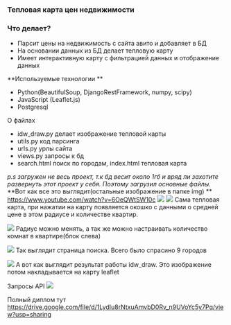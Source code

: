 ### Тепловая карта цен недвижимости

### Что делает?
- Парсит цены на недвижимость с сайта авито и добавляет в БД
- На основании данных из БД делает тепловую карту
- Имеет интерактивную карту с фильтрацией данных и отображение данных

**Используемые технологии  **
- Python(BeautifulSoup, DjangoRestFramework, numpy, scipy)
- JavaScript (Leaflet.js)
- Postgresql

О файлах
- idw_draw.py делает изображение тепловой карты
- utils.py  код парсинга
- urls.py урлы сайта
- views.py запросы к бд
- search.html поиск по городам, index.html тепловая карта

*p.s загружен не весь проект, т.к бд весит около 1гб и вряд ли захотите развернуть этот проект у себя. Поэтому загрузил основные файлы.*
**Вот как все это выглядит(остальные изображение в папке img) 
**
https://www.youtube.com/watch?v=6OeQWtSW10c
![](https://i.imgur.com/glGa3wP.png)
![](https://i.imgur.com/oD7Hs90.png)
Сама тепловая карта, при нажатии на карту появляется окошко с данными о средней цене в этом радиусе и количестве квартир.


![](https://i.imgur.com/ga4gPka.png)
Радиус можно менять, а так же можно настраивать количество комнат в квартире(блок слева)



![](https://i.imgur.com/9DC1oCx.png)
Так выглядит страница поиска. Всего было спрасино 9 городов

![](https://i.imgur.com/gg6m7Zg.png)
А вот как выглядит результат работы idw_draw. Это изображение потом накладывается на карту leaflet

Запросы API
![](https://i.imgur.com/4lxvnCp.jpg)


Полный диплом тут
https://drive.google.com/file/d/1LydIu8rNtxuAmvbD0Rv_n9UVoYc5y7Pq/view?usp=sharing
